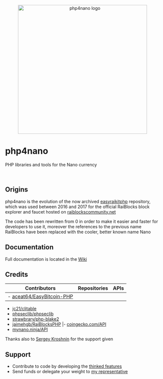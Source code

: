 <p align="center">
	<img width="420" alt="php4nano logo" src="https://raw.githubusercontent.com/mikerow/php4nano/master/media/logo.png">
</p>

# php4nano

PHP libraries and tools for the Nano currency

<br/>

## Origins

php4nano is the evolution of the now archived [easyraikitphp](https://github.com/mikerow/easyraikitphp) repository, which was used between 2016 and 2017 for the official RaiBlocks block explorer and faucet hosted on [raiblockscommunity.net](https://raiblockscommunity.net)

The code has been rewritten from 0 in order to make it easier and faster for developers to use it, moreover the references to the previous name RaiBlocks have been replaced with the cooler, better known name Nano

## Documentation

Full documentation is located in the [Wiki](https://github.com/mikerow/php4nano/wiki)

## Credits

Contributors | Repositories | APIs
--|--|--
|- [aceat64/EasyBitcoin-PHP](https://github.com/aceat64/EasyBitcoin-PHP)
- [jc21/clitable](https://github.com/jc21/clitable)
- [phpseclib/phpseclib](https://github.com/phpseclib/phpseclib)
- [strawbrary/php-blake2](https://github.com/strawbrary/php-blake2)
- [jaimehgb/RaiBlocksPHP](https://github.com/jaimehgb/RaiBlocksPHP)
|- [coingecko.com/API](https://www.coingecko.com/en/api)
- [mynano.ninja/API](https://mynano.ninja/api)








Thanks also to [Sergey Kroshnin](https://github.com/SergiySW) for the support given

## Support

- Contribute to code by developing the [thinked features](https://github.com/mikerow/php4nano/wiki/roadmap)
- Send funds or delegate your weight to [my representative](https://mynano.ninja/account/mikerow)